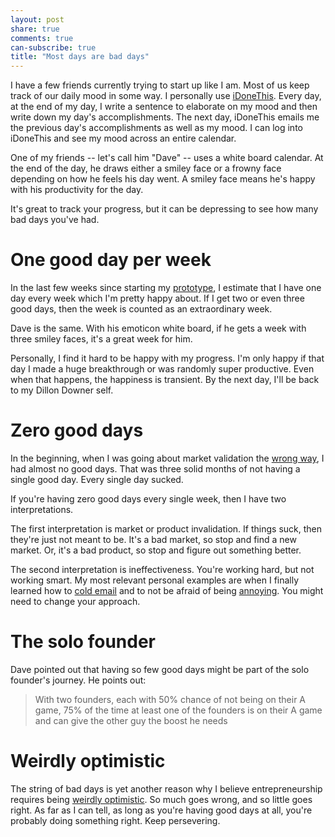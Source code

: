 ```yaml
---
layout: post
share: true
comments: true
can-subscribe: true
title: "Most days are bad days"
---
```


I have a few friends currently trying to start up like I am. Most of us keep track of our daily mood in some way. I personally use <a href="https://idonethis.com/home/" target="_blank">iDoneThis</a>. Every day, at the end of my day, I write a sentence to elaborate on my mood and then write down my day's accomplishments. The next day, iDoneThis emails me the previous day's accomplishments as well as my mood. I can log into iDoneThis and see my mood across an entire calendar.

One of my friends -- let's call him "Dave" -- uses a white board calendar. At the end of the day, he draws either a smiley face or a frowny face depending on how he feels his day went. A smiley face means he's happy with his productivity for the day.

It's great to track your progress, but it can be depressing to see how many bad days you've had.

# One good day per week

In the last few weeks since starting my <a href="http://www.dillonforrest.com/startup/my-gameplan-for-my-prototype/" target="_blank">prototype</a>, I estimate that I have one day every week which I'm pretty happy about. If I get two or even three good days, then the week is counted as an extraordinary week.

Dave is the same. With his emoticon white board, if he gets a week with three smiley faces, it's a great week for him.

Personally, I find it hard to be happy with my progress. I'm only happy if that day I made a huge breakthrough or was randomly super productive. Even when that happens, the happiness is transient. By the next day, I'll be back to my Dillon Downer self.

# Zero good days

In the beginning, when I was going about market validation the <a href="http://www.dillonforrest.com/startup/validating-enterprise-business-ideas-the-wrong-way/" target="_blank">wrong way</a>, I had almost no good days. That was three solid months of not having a single good day. Every single day sucked.

If you're having zero good days every single week, then I have two interpretations.

The first interpretation is market or product invalidation. If things suck, then they're just not meant to be. It's a bad market, so stop and find a new market. Or, it's a bad product, so stop and figure out something better.

The second interpretation is ineffectiveness. You're working hard, but not working smart. My most relevant personal examples are when I finally learned how to <a href="http://www.dillonforrest.com/startup/the-cold-email/" target="_blank">cold email</a> and to not be afraid of being <a href="http://www.dillonforrest.com/startup/being-persistent-vs-being-annoying/" target="_blank">annoying</a>. You might need to change your approach.

# The solo founder

Dave pointed out that having so few good days might be part of the solo founder's journey. He points out:

> With two founders, each with 50% chance of not being on their A game, 75% of the time at least one of the founders is on their A game and can give the other guy the boost he needs

# Weirdly optimistic

The string of bad days is yet another reason why I believe entrepreneurship requires being <a href="http://www.dillonforrest.com/startup/entrepreneurship-requires-being-weirdly-optimistic/" target="_blank">weirdly optimistic</a>. So much goes wrong, and so little goes right. As far as I can tell, as long as you're having good days at all, you're probably doing something right. Keep persevering.